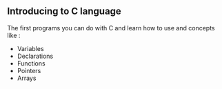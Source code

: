 ## Introducing to C language
The first programs you can do with C and learn how to use and concepts like :
 - Variables
 - Declarations
 - Functions
 - Pointers
 - Arrays
